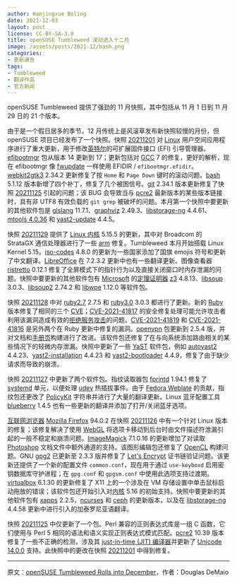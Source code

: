 ```yaml
---
author: Hanjingxue Boling
date: 2021-12-03
layout: post
license: CC-BY-SA-3.0
title: openSUSE Tumbleweed 滚动进入十二月
image: /assets/posts/2021-12/bash.png
categories:
- 更新通告
tags:
- Tumbleweed
- 翻译作品
- 官方新闻
---
```


openSUSE Tumbleweed 提供了强劲的 11 月快照，其中包括从 11 月 1 日到 11 月 29 日的 21 个版本。

由于是一个假日居多的季节，12 月传统上是风滚草发布新快照较慢的月份，但 openSUSE 项目已经发布了一个快照。快照 [20211201](https://lists.opensuse.org/archives/list/factory@lists.opensuse.org/thread/GZVV3AVPSJXRABVKHVJVFCNV6N2QJTUT/) 对 [Linux](https://www.kernel.org/) 用户空间应用程序进行了重大更新，用于修改[英特尔](https://www.intel.com/)的可扩展固件接口 (EFI) 引导管理器。[efibootmgr](https://github.com/rhboot/efibootmgr) 包从版本 14 更新到 17；更新包括对 [GCC](https://gcc.gnu.org/) 7 的修复，更好的解析，现在 efibootmgr 像 [fwupdate](https://github.com/rhboot/fwupdate) 一样使用 EFIDIR / `efibootmgr.efidir`。[webkit2gtk3](https://webkitgtk.org/) 2.34.2 更新修复了按 `Home` 和 `Page Down` 键时的滚动问题。[bash](https://www.gnu.org/software/bash/) 5.1.12 版本新增了四个补丁，修复了几个被困信号。[git](https://github.com/git) 2.34.1 版本更新修复了快照 [20211125](https://lists.opensuse.org/archives/list/factory@lists.opensuse.org/thread/GIWEHSCVVXI5DPCOWUIMG7S3STU77IGI/) 引起的问题；该 BUG 会导致当与 [pcre2](https://github.com/PhilipHazel/pcre2) 最新版本的某些版本链接时，具有非 UTF8 有效负载的 `git grep` 被破坏的问题。本月第一个快照中要更新的其他软件包是 [glslang](https://github.com/KhronosGroup/glslang) 11.7.1、[graphviz](https://graphviz.org/download/) 2.49.3、[libstorage-ng](https://github.com/openSUSE/libstorage-ng) 4.4.61、[mtools 4.0.36](https://www.gnu.org/software/mtools/manual/mtools.html) 和 [yast2-update](https://yast.opensuse.org/) 4.4.5。

快照 [20211129](https://lists.opensuse.org/archives/list/factory@lists.opensuse.org/thread/4Y4MQUPAJGOE6D4BV5TGU3DFVJOKGYGQ/) 提供了 [Linux 内核](https://www.kernel.org/) 5.15.5 的更新，其中对 Broadcom 的 StrataGX 通信处理器进行了一些 [arm](https://www.arm.com/) 修复。Tumbleweed 本月开始搭载 Linux Kernel 5.15。[iso-codes](https://salsa.debian.org/iso-codes-team/iso-codes) 4.8.0 的更新为一些国家添加了国旗 emojis 符号和更新了中文翻译。[LibreOffice](https://www.libreoffice.org/) 在 7.2.3.2 更新中也有一些翻译更新。图像查看器 [ristretto](https://docs.xfce.org/apps/ristretto/start) 0.12.1 修复了全屏模式下的指针行为以及直接关闭窗口时内存泄漏的问题。快照中要更新的其他软件包有 [Microsoft](https://www.microsoft.com/) 的[定理证明器](https://en.wikipedia.org/wiki/Automated_theorem_proving) [z3](https://github.com/Z3Prover/z3) 4.8.13、[libsoup](https://libsoup.org/) 3.0.3、[libsoup2](https://libsoup.org/) 2.74.2 和 [libwpe](https://github.com/WebPlatformForEmbedded/libwpe) 1.12.0 等软件包。

快照 [20211128](https://lists.opensuse.org/archives/list/factory@lists.opensuse.org/thread/6BG2V7AP4SSOVBWPYRTNSHG26SC425SH/) 中对 [ruby2.7](https://www.ruby-lang.org/en/) 2.7.5 和 [ruby3.0](https://www.ruby-lang.org/en/) 3.0.3 都进行了更新。新的 [Ruby](https://www.ruby-lang.org/en/) 版本修复了相同的三个 [CVE](https://en.wikipedia.org/wiki/Common_Vulnerabilities_and_Exposures)；[CVE-2021-41817](https://www.ruby-lang.org/en/news/2021/11/15/date-parsing-method-regexp-dos-cve-2021-41817/) 的安全修复处理可能允许攻击者利用该漏洞造成有效的[拒绝服务攻击](https://en.wikipedia.org/wiki/Denial-of-service_attack)的问题。[CVE-2021-41819](https://www.ruby-lang.org/en/news/2021/11/24/cookie-prefix-spoofing-in-cgi-cookie-parse-cve-2021-41819/) 和 [CVE-2021-41816](https://www.ruby-lang.org/en/news/2021/11/24/buffer-overrun-in-cgi-escape_html-cve-2021-41816/) 是另外两个在 Ruby 更新中修复的漏洞。[openvpn](https://openvpn.net/) 包更新到 2.5.4 版，并对文档和[手册页](https://en.wikipedia.org/wiki/Man_page)构建进行了改进。该软件包还修复了在与向系统添加路由相关的某些情况下的轻微内存泄漏。快照中更新了一些 [YaST](https://yast.opensuse.org/) 软件包，例如 [autoyast2](https://yast.opensuse.org/) 4.4.23、[yast2-installation](https://yast.opensuse.org/) 4.4.23 和 [yast2-bootloader](https://yast.opensuse.org/) 4.4.9，修复了由于缺少请求而导致的崩溃。

快照 [20211127](https://lists.opensuse.org/archives/list/factory@lists.opensuse.org/thread/2WPDGUR2YA6NDFCSRYXDKUET6PBBV2OT/) 中更新了两个软件包。指纹读取器包 [fprintd](https://fprint.freedesktop.org/) 1.94.1 修复了 [systemd](https://freedesktop.org/wiki/Software/systemd/) 单元，以便处理 [udev](https://en.wikipedia.org/wiki/Udev) 热插拔事件。由于 [Fedora Weblate](https://fedoraproject.org/wiki/L10N_Move_to_Weblate) 的贡献，指纹包还更改了 [PolicyKit](https://gitlab.freedesktop.org/polkit/polkit) 字符串并进行了大量的翻译更新。Linux 蓝牙配置工具 [blueberry](https://github.com/linuxmint/blueberry) 1.4.5 也有一些更新的翻译并添加了打开/关闭蓝牙选项。

[互联网浏览器](https://youtu.be/YDNmyyrEZho) [Mozilla Firefox](https://www.mozilla.org/) 94.0.2 在快照 [20211126](https://lists.opensuse.org/archives/list/factory@lists.opensuse.org/thread/2WFYVNMP3VSBSAYMYADA63DP2J2T5GVW/) 中有一个针对 Linux 版本的修复；该修复解决了使用 [WebGL](https://en.wikipedia.org/wiki/WebGL) 将选项卡移动到后台时由文件描述符泄漏引起的一般不稳定和崩溃问题。[ImageMagick](https://imagemagick.org/index.php) 7.1.0.16 的更新增加了对读取 [Photoshop](https://www.adobe.com/products/photoshop.html) 文档文件中额外通道的支持。该图形编辑包还修复了 [OpenCL](https://www.khronos.org/opencl/) 构建问题。GNU [gpg2](https://gnupg.org/) 已更新至 2.3.3 版并修复了 [Let's Encrypt](https://letsencrypt.org/) 证书链验证问题。该更新还提供了一个新的配置文件 `common.conf`，现在用于通过 `use-keyboxd` 启用密钥数据库守护进程；在 `gpg.conf` 和 `gpgsm.conf` 中使用此选项支持过渡期。[virtualbox](https://www.virtualbox.org/) 6.1.30 的更新修复了 X11 上的一个涉及在 VM 存储设置中单击鼠标启动拖放的错误；该软件包还开始引入对[内核](https://www.kernel.org/) 5.16 的初始支持。快照中要更新的其他软件包有 [xapps](https://github.com/linuxmint/xapp/) 2.2.5，[ncurses](https://en.wikipedia.org/wiki/Ncurses) 和 [ceph](https://ceph.io/) 的更新版本，以及在 [libstorage-ng](https://github.com/openSUSE/libstorage-ng) 4.4.58 更新中进行引入的加泰罗尼亚语翻译。

快照 [20211125](https://lists.opensuse.org/archives/list/factory@lists.opensuse.org/thread/GIWEHSCVVXI5DPCOWUIMG7S3STU77IGI/) 中仅更新了一个包。Perl 兼容的正则表达式库是一组 C 函数，它们使用与 Perl 5 相同的语法和语义实现正则表达式模式匹配。[pcre2](https://github.com/PhilipHazel/pcre2) 10.39 版本修复了一些不正确的检测，涉及其 [just-in-time (JIT) 编译器](https://zherczeg.github.io/sljit/pcre2_jit.html)并更新了 [Unicode 14.0.0](http://www.unicode.org/versions/Unicode14.0.0/) 支持。此快照中的更改在快照 [20211201](https://lists.opensuse.org/archives/list/factory@lists.opensuse.org/thread/GZVV3AVPSJXRABVKHVJVFCNV6N2QJTUT/) 中得到修复。

------

原文：[openSUSE Tumbleweed Rolls into December](https://news.opensuse.org/2021/12/03/os-tw-rolls-into-dec/)，作者：Douglas DeMaio
